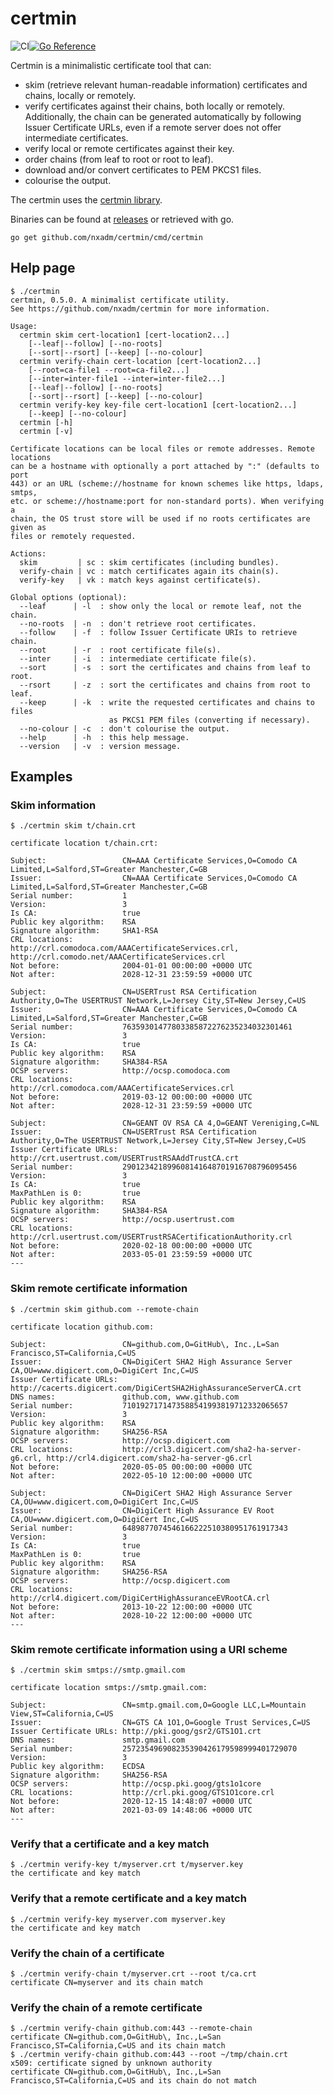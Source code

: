 # certmin
![CI](https://github.com/nxadm/certmin/workflows/ci/badge.svg)[![Go Reference](https://pkg.go.dev/badge/github.com/nxadm/cmd/certmin/certmin.svg)](https://pkg.go.dev/github.com/nxadm/certmin/cmd/certmin)

Certmin is a minimalistic certificate tool that can:
- skim (retrieve relevant human-readable information) certificates and chains,
locally or remotely.
- verify certificates against their chains, both locally or remotely. Additionally,
the chain can be generated automatically by following Issuer Certificate URLs,
even if a remote server does not offer intermediate certificates.
- verify local or remote certificates against their key.
- order chains (from leaf to root or root to leaf).  
- download and/or convert certificates to PEM PKCS1 files.
- colourise the output.

The certmin uses the [certmin library](https://github.com/nxadm/certmin).

Binaries can be found at [releases](https://github.com/nxadm/certmin/releases)
or retrieved with go.

```
go get github.com/nxadm/certmin/cmd/certmin
```


## Help page
```
$ ./certmin
certmin, 0.5.0. A minimalist certificate utility.
See https://github.com/nxadm/certmin for more information.

Usage:
  certmin skim cert-location1 [cert-location2...] 
    [--leaf|--follow] [--no-roots]
    [--sort|--rsort] [--keep] [--no-colour]
  certmin verify-chain cert-location [cert-location2...]
    [--root=ca-file1 --root=ca-file2...]
    [--inter=inter-file1 --inter=inter-file2...]
    [--leaf|--follow] [--no-roots]
    [--sort|--rsort] [--keep] [--no-colour]
  certmin verify-key key-file cert-location1 [cert-location2...]
    [--keep] [--no-colour]
  certmin [-h]
  certmin [-v]

Certificate locations can be local files or remote addresses. Remote locations
can be a hostname with optionally a port attached by ":" (defaults to port
443) or an URL (scheme://hostname for known schemes like https, ldaps, smtps,
etc. or scheme://hostname:port for non-standard ports). When verifying a
chain, the OS trust store will be used if no roots certificates are given as
files or remotely requested. 

Actions:
  skim         | sc : skim certificates (including bundles).
  verify-chain | vc : match certificates again its chain(s).
  verify-key   | vk : match keys against certificate(s).

Global options (optional):
  --leaf      | -l  : show only the local or remote leaf, not the chain.
  --no-roots  | -n  : don't retrieve root certificates.
  --follow    | -f  : follow Issuer Certificate URIs to retrieve chain.
  --root      | -r  : root certificate file(s).
  --inter     | -i  : intermediate certificate file(s).
  --sort      | -s  : sort the certificates and chains from leaf to root.
  --rsort     | -z  : sort the certificates and chains from root to leaf.
  --keep      | -k  : write the requested certificates and chains to files
                      as PKCS1 PEM files (converting if necessary). 
  --no-colour | -c  : don't colourise the output.
  --help      | -h  : this help message.
  --version   | -v  : version message.
```

## Examples

### Skim information

```
$ ./certmin skim t/chain.crt

certificate location t/chain.crt:

Subject:                 CN=AAA Certificate Services,O=Comodo CA Limited,L=Salford,ST=Greater Manchester,C=GB
Issuer:                  CN=AAA Certificate Services,O=Comodo CA Limited,L=Salford,ST=Greater Manchester,C=GB
Serial number:           1
Version:                 3
Is CA:                   true
Public key algorithm:    RSA
Signature algorithm:     SHA1-RSA
CRL locations:           http://crl.comodoca.com/AAACertificateServices.crl, http://crl.comodo.net/AAACertificateServices.crl
Not before:              2004-01-01 00:00:00 +0000 UTC
Not after:               2028-12-31 23:59:59 +0000 UTC
                         
Subject:                 CN=USERTrust RSA Certification Authority,O=The USERTRUST Network,L=Jersey City,ST=New Jersey,C=US
Issuer:                  CN=AAA Certificate Services,O=Comodo CA Limited,L=Salford,ST=Greater Manchester,C=GB
Serial number:           76359301477803385872276235234032301461
Version:                 3
Is CA:                   true
Public key algorithm:    RSA
Signature algorithm:     SHA384-RSA
OCSP servers:            http://ocsp.comodoca.com
CRL locations:           http://crl.comodoca.com/AAACertificateServices.crl
Not before:              2019-03-12 00:00:00 +0000 UTC
Not after:               2028-12-31 23:59:59 +0000 UTC
                         
Subject:                 CN=GEANT OV RSA CA 4,O=GEANT Vereniging,C=NL
Issuer:                  CN=USERTrust RSA Certification Authority,O=The USERTRUST Network,L=Jersey City,ST=New Jersey,C=US
Issuer Certificate URLs: http://crt.usertrust.com/USERTrustRSAAddTrustCA.crt
Serial number:           290123421899608141648701916708796095456
Version:                 3
Is CA:                   true
MaxPathLen is 0:         true
Public key algorithm:    RSA
Signature algorithm:     SHA384-RSA
OCSP servers:            http://ocsp.usertrust.com
CRL locations:           http://crl.usertrust.com/USERTrustRSACertificationAuthority.crl
Not before:              2020-02-18 00:00:00 +0000 UTC
Not after:               2033-05-01 23:59:59 +0000 UTC
---

```

### Skim remote certificate information

```
$ ./certmin skim github.com --remote-chain

certificate location github.com:

Subject:                 CN=github.com,O=GitHub\, Inc.,L=San Francisco,ST=California,C=US
Issuer:                  CN=DigiCert SHA2 High Assurance Server CA,OU=www.digicert.com,O=DigiCert Inc,C=US
Issuer Certificate URLs: http://cacerts.digicert.com/DigiCertSHA2HighAssuranceServerCA.crt
DNS names:               github.com, www.github.com
Serial number:           7101927171473588541993819712332065657
Version:                 3
Public key algorithm:    RSA
Signature algorithm:     SHA256-RSA
OCSP servers:            http://ocsp.digicert.com
CRL locations:           http://crl3.digicert.com/sha2-ha-server-g6.crl, http://crl4.digicert.com/sha2-ha-server-g6.crl
Not before:              2020-05-05 00:00:00 +0000 UTC
Not after:               2022-05-10 12:00:00 +0000 UTC
                         
Subject:                 CN=DigiCert SHA2 High Assurance Server CA,OU=www.digicert.com,O=DigiCert Inc,C=US
Issuer:                  CN=DigiCert High Assurance EV Root CA,OU=www.digicert.com,O=DigiCert Inc,C=US
Serial number:           6489877074546166222510380951761917343
Version:                 3
Is CA:                   true
MaxPathLen is 0:         true
Public key algorithm:    RSA
Signature algorithm:     SHA256-RSA
OCSP servers:            http://ocsp.digicert.com
CRL locations:           http://crl4.digicert.com/DigiCertHighAssuranceEVRootCA.crl
Not before:              2013-10-22 12:00:00 +0000 UTC
Not after:               2028-10-22 12:00:00 +0000 UTC
---

```

### Skim remote certificate information using a URI scheme

```
$ ./certmin skim smtps://smtp.gmail.com

certificate location smtps://smtp.gmail.com:

Subject:                 CN=smtp.gmail.com,O=Google LLC,L=Mountain View,ST=California,C=US
Issuer:                  CN=GTS CA 1O1,O=Google Trust Services,C=US
Issuer Certificate URLs: http://pki.goog/gsr2/GTS1O1.crt
DNS names:               smtp.gmail.com
Serial number:           257235496908235390426179598999401729070
Version:                 3
Public key algorithm:    ECDSA
Signature algorithm:     SHA256-RSA
OCSP servers:            http://ocsp.pki.goog/gts1o1core
CRL locations:           http://crl.pki.goog/GTS1O1core.crl
Not before:              2020-12-15 14:48:07 +0000 UTC
Not after:               2021-03-09 14:48:06 +0000 UTC
---

```

### Verify that a certificate and a key match

```
$ ./certmin verify-key t/myserver.crt t/myserver.key
the certificate and key match
```

### Verify that a remote certificate and a key match

```
$ ./certmin verify-key myserver.com myserver.key
the certificate and key match
```

### Verify the chain of a certificate

```
$ ./certmin verify-chain t/myserver.crt --root t/ca.crt
certificate CN=myserver and its chain match
```

### Verify the chain of a remote certificate

```
$ ./certmin verify-chain github.com:443 --remote-chain
certificate CN=github.com,O=GitHub\, Inc.,L=San Francisco,ST=California,C=US and its chain match
$ ./certmin verify-chain github.com:443 --root ~/tmp/chain.crt
x509: certificate signed by unknown authority
certificate CN=github.com,O=GitHub\, Inc.,L=San Francisco,ST=California,C=US and its chain do not match
```
